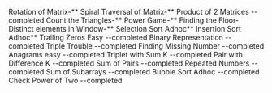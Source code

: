 Rotation of Matrix-**
Spiral Traversal of Matrix-**
Product of 2 Matrices           --completed
Count the Triangles-**
Power Game-**
Finding the Floor-
Distinct elements in Window-**
Selection Sort Adhoc**
Insertion Sort Adhoc**
Trailing Zeros Easy             --completed
Binary Representation           --completed
Triple Trouble                  --completed
Finding Missing Number          --completed
Anagrams easy                   --completed
Triplet with Sum K              --completed
Pair with Difference K          --completed
Sum of Pairs                    --completed
Repeated Numbers                --completed
Sum of Subarrays                --completed
Bubble Sort Adhoc               --completed
Check Power of Two              --completed